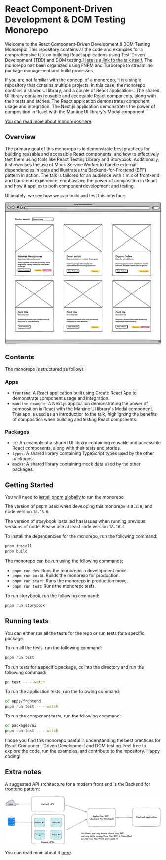 # React Component-Driven Development & DOM Testing Monorepo

Welcome to the React Component-Driven Development & DOM Testing Monorepo! This repository contains all the code and examples for a comprehensive talk on building React applications using Test-Driven Development (TDD) and DOM testing. [Here is a link to the talk itself.](https://www.youtube.com/watch?v=jBkEz-Azsak) The monorepo has been organized using PNPM and Turborepo to streamline package management and build processes.

If you are not familiar with the concept of a monorepo, it is a single repository that contains multiple projects. In this case, the monorepo contains a shared UI library, and a couple of React applications. The shared UI library contains reusable and accessible React components, along with their tests and stories. The React application demonstrates component usage and integration. The Next.js application demonstrates the power of composition in React with the Mantine UI library's Modal component.

[You can read more about monorepos here](https://monorepo.tools/).

## Overview

The primary goal of this monorepo is to demonstrate best practices for building reusable and accessible React components, and how to effectively test them using tools like React Testing Library and Storybook. Additionally, it showcases the use of Mock Service Worker to handle external dependencies in tests and illustrates the Backend-for-Frontend (BFF) pattern in action. The talk is tailored for an audience with a mix of front-end and back-end experience, emphasizing the power of composition in React and how it applies to both component development and testing.

Ultimately, we see how we can build and test this interface:

![Product search](./wireframes/product-search.png)

## Contents

The monorepo is structured as follows:

### Apps

- `frontend`: A React application built using Create React App to demonstrate component usage and integration.
- `mantine-example`: A Next.js application demonstrating the power of composition in React with the Mantine UI library's Modal component. This app is used as an introduction to the talk, highlighting the benefits of composition when building and testing React components.

### Packages

- `ui`: An example of a shared UI library containing reusable and accessible React components, along with their tests and stories.
- `types`: A shared library containing TypeScript types used by the other packages.
- `mocks`: A shared library containing mock data used by the other packages.

## Getting Started

You will need to [install pnpm globally](https://pnpm.io/installation) to run the monorepo.

The version of pnpm used when developing this monorepo is `8.2.0`, and node version `18.16.0`.

The version of storybook installed has issues when running previous versions of node. Please use at least node version `18.16.0`.

To install the dependencies for the monorepo, run the following command:

```bash
pnpm install
pnpm build
```

The monorepo can be run using the following commands:

- `pnpm run dev`: Runs the monorepo in development mode.
- `pnpm run build`: Builds the monorepo for production.
- `pnpm run start`: Runs the monorepo in production mode.
- `pnpm run test`: Runs the monorepo tests.

To run storybook, run the following command:

```bash
pnpm run storybook
```

## Running tests

You can either run all the tests for the repo or run tests for a specific package.

To run all the tests, run the following command:

```bash
pnpm run test
```

To run tests for a specific package, cd into the directory and run the following command:

```bash
pn test -- --watch
```

To run the application tests, run the following command:

```bash
cd apps/frontend
pnpm run test -- --watch
```

To run the component tests, run the following command:

```bash
cd packages/ui
pnpm run test -- --watch
```

I hope you find this monorepo useful in understanding the best practices for React Component-Driven Development and DOM testing. Feel free to explore the code, run the examples, and contribute to the repository. Happy coding!

## Extra notes

A suggested API architecture for a modern front end is the Backend for frontend pattern:

![bff](./wireframes/bff.png)

You can read more about it [here](https://samnewman.io/patterns/architectural/bff/).
